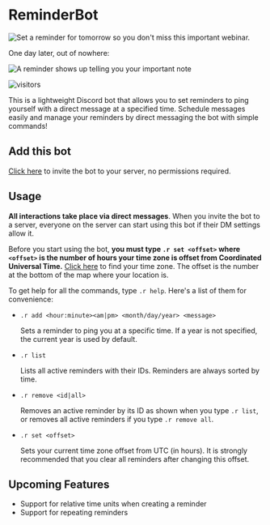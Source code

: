 # ReminderBot
![Set a reminder for tomorrow so you don't miss this important webinar.](https://github.com/pblpbl1024/reminder-bot/blob/main/assets/p1.png)

One day later, out of nowhere:

![A reminder shows up telling you your important note](https://github.com/pblpbl1024/reminder-bot/blob/main/assets/p2.png)

![visitors](https://visitor-badge.glitch.me/badge?page_id=pblpbl1024.reminder-bot)

This is a lightweight Discord bot that allows you to set reminders to ping yourself with a direct message at a specified time. Schedule messages easily and manage your reminders by direct messaging the bot with simple commands!

## Add this bot
[Click here](https://discord.com/api/oauth2/authorize?client_id=834503689452257322&permissions=0&scope=bot) to invite the bot to your server, no permissions required.

## Usage
**All interactions take place via direct messages**. When you invite the bot to a server, everyone on the server can start using this bot if their DM settings allow it.

Before you start using the bot, **you must type `.r set <offset>` where `<offset>` is the number of hours your time zone is offset from Coordinated Universal Time.** [Click here](https://www.timeanddate.com/time/map/) to find your time zone. The offset is the number at the bottom of the map where your location is. 

To get help for all the commands, type `.r help`. Here's a list of them for convenience:
* `.r add <hour:minute><am|pm> <month/day/year> <message>`

  Sets a reminder to ping you at a specific time. If a year is not specified, the current year is used by default.
 
* `.r list`

  Lists all active reminders with their IDs. Reminders are always sorted by time.

* `.r remove <id|all>`

  Removes an active reminder by its ID as shown when you type `.r list`, or removes all active reminders if you type `.r remove all`.
  
* `.r set <offset>`

  Sets your current time zone offset from UTC (in hours). It is strongly recommended that you clear all reminders after changing this offset.

## Upcoming Features
* Support for relative time units when creating a reminder
* Support for repeating reminders
